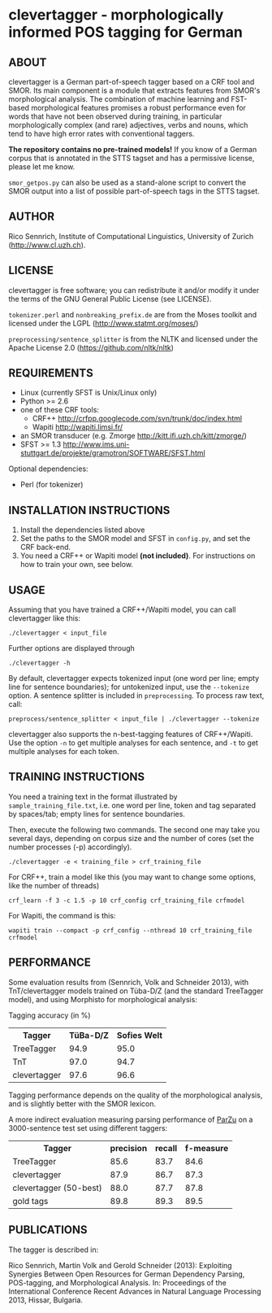 clevertagger - morphologically informed POS tagging for German
==============================================================

ABOUT
-----

clevertagger is a German part-of-speech tagger based on a CRF tool and SMOR.
Its main component is a module that extracts features from SMOR's morphological analysis.
The combination of machine learning and FST-based morphological features promises a robust performance even for words that have not been observed during training,
in particular morphologically complex (and rare) adjectives, verbs and nouns, which tend to have high error rates with conventional taggers.

**The repository contains no pre-trained models!**
If you know of a German corpus that is annotated in the STTS tagset and has a permissive license, please let me know.

`smor_getpos.py` can also be used as a stand-alone script to convert the SMOR output into a list of possible part-of-speech tags in the STTS tagset.

AUTHOR
------

Rico Sennrich, Institute of Computational Linguistics, University of Zurich (http://www.cl.uzh.ch).


LICENSE
-------

clevertagger is free software; you can redistribute it and/or modify it under the terms of the GNU General Public License (see LICENSE).

`tokenizer.perl` and `nonbreaking_prefix.de` are from the Moses toolkit and licensed under the LGPL (http://www.statmt.org/moses/)

`preprocessing/sentence_splitter` is from the NLTK and licensed under the Apache License 2.0 (https://github.com/nltk/nltk)


REQUIREMENTS
------------

- Linux (currently SFST is Unix/Linux only)
- Python >= 2.6
- one of these CRF tools:
  - CRF++ http://crfpp.googlecode.com/svn/trunk/doc/index.html
  - Wapiti http://wapiti.limsi.fr/
- an SMOR transducer (e.g. Zmorge http://kitt.ifi.uzh.ch/kitt/zmorge/)
- SFST >= 1.3 http://www.ims.uni-stuttgart.de/projekte/gramotron/SOFTWARE/SFST.html

Optional dependencies:

- Perl (for tokenizer)

INSTALLATION INSTRUCTIONS
-------------------------

1. Install the dependencies listed above
2. Set the paths to the SMOR model and SFST in `config.py`, and set the CRF back-end.
3. You need a CRF++ or Wapiti model **(not included)**. For instructions on how to train your own, see below.


USAGE
-----

Assuming that you have trained a CRF++/Wapiti model, you can call clevertagger like this:

    ./clevertagger < input_file

Further options are displayed through

    ./clevertagger -h

By default, clevertagger expects tokenized input (one word per line; empty line for sentence boundaries);
for untokenized input, use the `--tokenize` option. A sentence splitter is included in `preprocessing`. To process raw text, call:

    preprocess/sentence_splitter < input_file | ./clevertagger --tokenize

clevertagger also supports the n-best-tagging features of CRF++/Wapiti.
Use the option `-n` to get multiple analyses for each sentence, and `-t` to get multiple analyses for each token.


TRAINING INSTRUCTIONS
---------------------

You need a training text in the format illustrated by `sample_training_file.txt`, 
i.e. one word per line, token and tag separated by spaces/tab; empty lines for sentence boundaries.

Then, execute the following two commands.
The second one may take you several days, depending on corpus size and the number of cores (set the number processes (-p) accordingly).

    ./clevertagger -e < training_file > crf_training_file

For CRF++, train a model like this (you may want to change some options, like the number of threads)

    crf_learn -f 3 -c 1.5 -p 10 crf_config crf_training_file crfmodel

For Wapiti, the command is this:

    wapiti train --compact -p crf_config --nthread 10 crf_training_file crfmodel

PERFORMANCE
-----------

Some evaluation results from (Sennrich, Volk and Schneider 2013), with TnT/clevertagger models trained on Tüba-D/Z (and the standard TreeTagger model), 
and using Morphisto for morphological analysis:

Tagging accuracy (in %)

<table>
  <tr>
    <th>Tagger</th>
    <th>TüBa-D/Z</th>
    <th>Sofies Welt</th>
  </tr>

  <tr>
    <td>TreeTagger</td>
    <td>94.9</td>
    <td>95.0</td>
  </tr>

  <tr>
    <td>TnT</td>
    <td>97.0</td>
    <td>94.7</td>
  </tr>

  <tr>
    <td>clevertagger</td>
    <td>97.6</td>
    <td>96.6</td>
  </tr>

</table>

Tagging performance depends on the quality of the morphological analysis, and is slightly better with the SMOR lexicon.

A more indirect evaluation measuring parsing performance of [ParZu](https://github.com/rsennrich/ParZu) on a 3000-sentence test set using different taggers:


<table>
  <tr>
    <th>Tagger</th>
    <th>precision</th>
    <th>recall</th>
    <th>f-measure</th>
  </tr>

  <tr>
    <td>TreeTagger</td>
    <td>85.6</td>
    <td>83.7</td>
    <td>84.6</td>
  </tr>

  <tr>
    <td>clevertagger</td>
    <td>87.9</td>
    <td>86.7</td>
    <td>87.3</td>
  </tr>

  <tr>
    <td>clevertagger (50-best)</td>
    <td>88.0</td>
    <td>87.7</td>
    <td>87.8</td>
  </tr>

  <tr>
    <td>gold tags</td>
    <td>89.8</td>
    <td>89.3</td>
    <td>89.5</td>
  </tr>

</table>


PUBLICATIONS
------------

The tagger is described in:

Rico Sennrich, Martin Volk and Gerold Schneider (2013):
   Exploiting Synergies Between Open Resources for German Dependency Parsing, POS-tagging, and Morphological Analysis.
   In: Proceedings of the International Conference Recent Advances in Natural Language Processing 2013, Hissar, Bulgaria.
